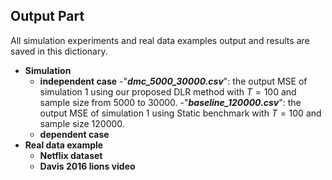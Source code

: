 ## Output Part

All simulation experiments and real data examples output and results are saved in this dictionary.

- **Simulation**
    - **independent case**
        -"***dmc_5000_30000.csv***": the output MSE of simulation 1 using our proposed DLR method with $T=100$ and sample size from 5000 to 30000.
        -"***baseline_120000.csv***": the output MSE of simulation 1 using Static benchmark with $T=100$ and sample size 120000.
    - **dependent case**
- **Real data example**
    - **Netflix dataset**
    - **Davis 2016 lions video**


